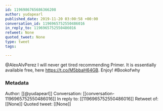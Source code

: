 ```yaml
---
id: 1196986765686366208
author: yudapearl
published_date: 2019-11-20 03:00:58 +00:00
conversation_id: 1196965752550486016
in_reply_to: 1196965752550486016
retweet: None
quoted_tweet: None
type: tweet
tags:

---
```


@AlexAlvPerez I will never get tired recommending Primer. It is essentially available free, here https://t.co/M5bbaH64GB.
Enjoy! 
#Bookofwhy

### Metadata

Author: [[@yudapearl]]
Conversation: [[conversation-1196965752550486016]]
In reply to: [[1196965752550486016]]
Retweet of: [[None]]
Quoted tweet: [[None]]
